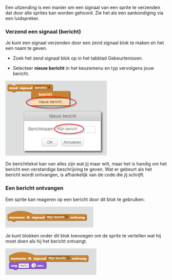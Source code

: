 Een uitzending is een manier om een ​​signaal van een sprite te verzenden dat door alle sprites kan worden gehoord. Zie het als een aankondiging via een luidspreker.

### Verzend een signaal (bericht)

Je kunt een signaal verzenden door een zend signaal blok te maken en het een naam te geven.

+ Zoek het zend signaal blok op in het tabblad Gebeurtenissen.

+ Selecteer **nieuw bericht** in het keuzemenu en typ vervolgens jouw bericht.

![Maak een bericht](images/create-a-broadcast.png)

De berichttekst kan van alles zijn wat jij maar wilt, maar het is handig om het bericht een verstandige beschrijving te geven. Wat er gebeurt als het bericht wordt ontvangen, is afhankelijk van de code die jij schrijft.

### Een bericht ontvangen

Een sprite kan reageren op een bericht door dit blok te gebruiken:

![Een bericht ontvangen](images/receive-a-broadcast.png)

Je kunt blokken onder dit blok toevoegen om de sprite te vertellen wat hij moet doen als hij het bericht ontvangt.

![Voorbeeld ontvangen](images/receive-example.png)